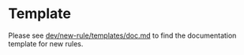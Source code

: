 # Template

Please see [dev/new-rule/templates/doc.md](dev/new-rule/templates/doc.md) to find the documentation template for new rules.
